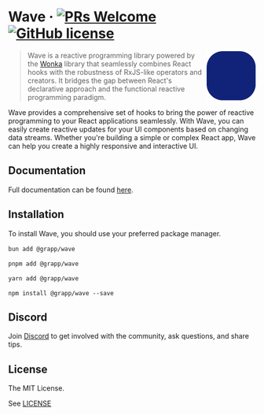 # Wave &middot; [![PRs Welcome](https://img.shields.io/badge/PRs-welcome-brightgreen.svg?style=flat-square)](http://makeapullrequest.com) [![GitHub license](https://img.shields.io/badge/license-MIT-blue.svg?style=flat-square)](https://github.com/grapp-dev/wave/blob/master/LICENSE)

<img src="https://raw.githubusercontent.com/grapp-dev/wave/main/assets/wave-logo.png" alt="Stacks, a set of components for building layouts in React Native" align="right" width="100" height="100">

> Wave is a reactive programming library powered by the [Wonka](https://github.com/0no-co/wonka) library that seamlessly combines React hooks with the robustness of RxJS-like operators and creators. It bridges the gap between React's declarative approach and the functional reactive programming paradigm.

Wave provides a comprehensive set of hooks to bring the power of reactive programming to your React applications seamlessly. With Wave, you can easily create reactive updates for your UI components based on changing data streams. Whether you're building a simple or complex React app, Wave can help you create a highly responsive and interactive UI.

## Documentation

Full documentation can be found [here](https://wave.grapp.dev).

## Installation

To install Wave, you should use your preferred package manager.

```shell
bun add @grapp/wave
```

```shell
pnpm add @grapp/wave
```

```shell
yarn add @grapp/wave
```

```shell
npm install @grapp/wave --save
```

## Discord

Join [Discord](https://discord.gg/DhS6neVJBK) to get involved with the community, ask questions, and share tips.

## License

The MIT License.

See [LICENSE](LICENSE)
